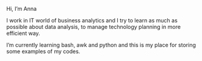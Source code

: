 Hi, I’m Anna

I work in IT world of business analytics and I try to learn as much as possible about data analysis, to manage technology planning in more efficient way.

I’m currently learning bash, awk and python and this is my place for storing some examples of my codes.



